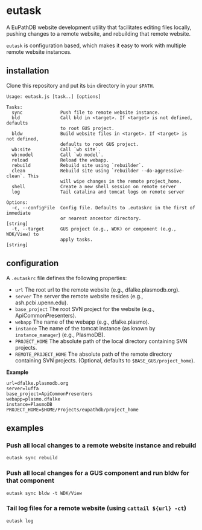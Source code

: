 # eutask
A EuPathDB website development utility that facilitates editing files locally,
pushing changes to a remote website, and rebuilding that remote website.

`eutask` is configuration based, which makes it easy to work with multiple
remote website instances.

## installation
Clone this repository and put its `bin` directory in your `$PATH`.

```
Usage: eutask.js [task..] [options]

Tasks:
  sync              Push file to remote website instance.
  bld               Call bld in <target>. If <target> is not defined, defaults
                    to root GUS project.
  bldw              Build website files in <target>. If <target> is not defined,
                    defaults to root GUS project.
  wb:site           Call `wb site`.
  wb:model          Call `wb model`.
  reload            Reload the webapp.
  rebuild           Rebuild site using `rebuilder`.
  clean             Rebuild site using `rebuilder --do-aggressive-clean`. This
                    will wipe changes in the remote project_home.
  shell             Create a new shell session on remote server
  log               Tail catalina and tomcat logs on remote server

Options:
  -c, --configFile  Config file. Defaults to .eutaskrc in the first of immediate
                    or nearest ancestor directory.                      [string]
  -t, --target      GUS project (e.g., WDK) or component (e.g., WDK/View) to
                    apply tasks.                                        [string]
```

## configuration
A `.eutaskrc` file defines the following properties:
* `url` The root url to the remote website (e.g., dfalke.plasmodb.org).
* `server` The server the remote website resides (e.g., ash.pcbi.upenn.edu).
* `base_project` The root SVN project for the website (e.g., ApiCommonPresenters).
* `webapp` The name of the webapp (e.g., dfalke.plasmo).
* `instance` The name of the tomcat instance (as known by `instance_manager`) (e.g., PlasmoDB).
* `PROJECT_HOME` The absolute path of the local directory containing SVN projects.
* `REMOTE_PROJECT_HOME` The absolute path of the remote directory containing SVN projects. (Optional, defaults to `$BASE_GUS/project_home`).

**Example**
```
url=dfalke.plasmodb.org
server=luffa
base_project=ApiCommonPresenters
webapp=plasmo.dfalke
instance=PlasmoDB
PROJECT_HOME=$HOME/Projects/eupathdb/project_home
```

## examples

### Push all local changes to a remote website instance and rebuild
```
eutask sync rebuild
```

### Push all local changes for a GUS component and run bldw for that component
```
eutask sync bldw -t WDK/View
```

### Tail log files for a remote website (using `cattail ${url} -ct`)
```
eutask log
```